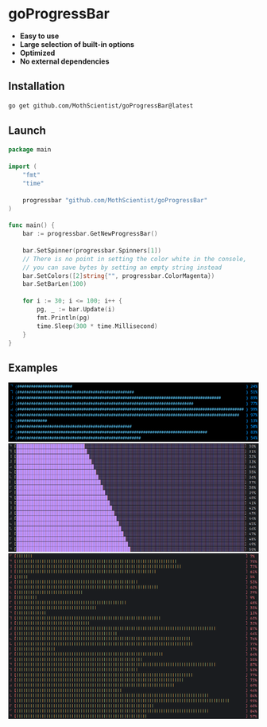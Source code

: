 # goProgressBar

- __Easy to use__
- __Large selection of built-in options__
- __Optimized__
- __No external dependencies__

## Installation

```sh
go get github.com/MothScientist/goProgressBar@latest
```

## Launch

```go
package main

import (
	"fmt"
	"time"

	progressbar "github.com/MothScientist/goProgressBar"
)

func main() {
	bar := progressbar.GetNewProgressBar()

	bar.SetSpinner(progressbar.Spinners[1])
	// There is no point in setting the color white in the console,
	// you can save bytes by setting an empty string instead
	bar.SetColors([2]string{"", progressbar.ColorMagenta})
	bar.SetBarLen(100)

	for i := 30; i <= 100; i++ {
		pg, _ := bar.Update(i)
		fmt.Println(pg)
		time.Sleep(300 * time.Millisecond)
	}
}
```

## Examples

![example5.png](images/example5.png)
![example5.png](images/example1.png)
![example5.png](images/example3.png)
